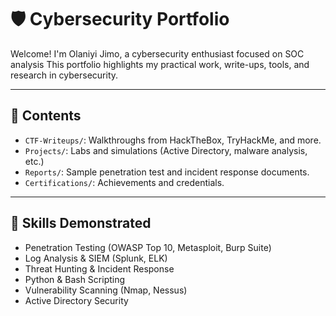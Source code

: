 # 🛡️ Cybersecurity Portfolio

Welcome! I'm Olaniyi Jimo, a cybersecurity enthusiast focused on SOC analysis
This portfolio highlights my practical work, write-ups, tools, and research in cybersecurity.

---

## 📁 Contents

- `CTF-Writeups/`: Walkthroughs from HackTheBox, TryHackMe, and more.
- `Projects/`: Labs and simulations (Active Directory, malware analysis, etc.)
- `Reports/`: Sample penetration test and incident response documents.
- `Certifications/`: Achievements and credentials.

---

## 🧠 Skills Demonstrated

- Penetration Testing (OWASP Top 10, Metasploit, Burp Suite)
- Log Analysis & SIEM (Splunk, ELK)
- Threat Hunting & Incident Response
- Python & Bash Scripting
- Vulnerability Scanning (Nmap, Nessus)
- Active Directory Security
